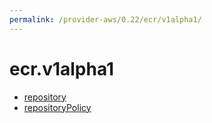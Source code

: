 ```yaml
---
permalink: /provider-aws/0.22/ecr/v1alpha1/
---
```


# ecr.v1alpha1



* [repository](repository.md)
* [repositoryPolicy](repositoryPolicy.md)